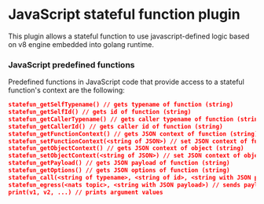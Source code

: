 # JavaScript stateful function plugin
This plugin allows a stateful function to use javascript-defined logic based on v8 engine embedded into golang runtime.

### JavaScript predefined functions
Predefined functions in JavaScript code that provide access to a stateful function's context are the following:

```json
statefun_getSelfTypename() // gets typename of function (string)
statefun_getSelfId() // gets id of function (string)
statefun_getCallerTypename() // gets caller typename of function (string)
statefun_getCallerId() // gets caller id of function (string)
statefun_getFunctionContext() // gets JSON context of function (string)
statefun_setFunctionContext(<string of JSON>) // set JSON context of function (string)
statefun_getObjectContext() // gets JSON context of object (string)
statefun_setObjectContext(<string of JSON>) // set JSON context of object (string)
statefun_getPayload() // gets JSON payload of function (string)
statefun_getOptions() // gets JSON options of function (string)
statefun_call(<string of typename>, <string of id>, <string with JSON payload>, <string with JSON options>) // calls stateful function by typename and id
statefun_egress(<nats topic>, <string with JSON payload>) // sends payload data to an egress
print(v1, v2, ...) // prints argument values
```